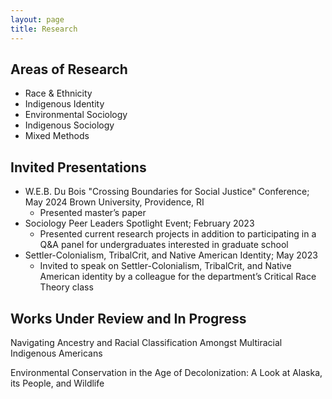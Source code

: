 ```yaml
---
layout: page
title: Research
---
```


**Areas of Research**
-
- Race & Ethnicity
- Indigenous Identity
- Environmental Sociology
- Indigenous Sociology
- Mixed Methods

**Invited Presentations**
-
- W.E.B. Du Bois "Crossing Boundaries for Social Justice" Conference; May 2024
  Brown University, Providence, RI
  - Presented master’s paper
- Sociology Peer Leaders Spotlight Event; February 2023
  - Presented current research projects in addition to participating in a Q&A panel for undergraduates interested in graduate school
- Settler-Colonialism, TribalCrit, and Native American Identity; May 2023
  - Invited to speak on Settler-Colonialism, TribalCrit, and Native American identity by a colleague for the department’s Critical Race 
 Theory class

**Works Under Review and In Progress**
-
Navigating Ancestry and Racial Classification Amongst Multiracial Indigenous Americans

Environmental Conservation in the Age of Decolonization: A Look at Alaska, its People, and Wildlife


